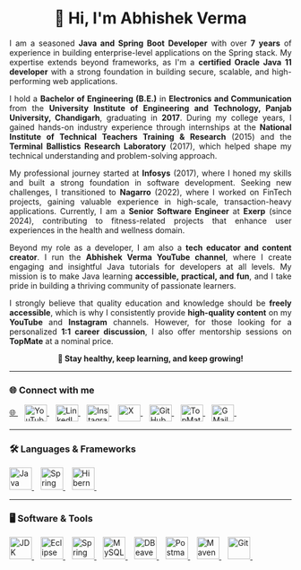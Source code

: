 <h1 align="center">👋 Hi, I'm Abhishek Verma</h1>

<p align="justify">
    I am a seasoned <b>Java and Spring Boot Developer</b> with over <b>7 years</b> of experience in building
    enterprise-level applications on the Spring stack.
    My expertise extends beyond frameworks, as I'm a <b>certified Oracle Java 11 developer</b> with a strong foundation
    in building secure, scalable, and high-performing web applications.
</p>

<p align="justify">
    I hold a <b>Bachelor of Engineering (B.E.)</b> in <b>Electronics and Communication</b> from the <b>University
        Institute of
        Engineering and Technology, Panjab University, Chandigarh</b>, graduating in <b>2017</b>.
    During my college years, I gained hands-on industry experience through internships at the <b>National Institute of
        Technical Teachers Training & Research</b> (2015) and the <b>Terminal Ballistics Research Laboratory</b> (2017),
    which helped shape my technical understanding and problem-solving approach.
</p>

<p align="justify">
    My professional journey started at <b>Infosys</b> (2017), where I honed my skills and built a strong foundation in
    software development.
    Seeking new challenges, I transitioned to <b>Nagarro</b> (2022), where I worked on FinTech projects, gaining
    valuable experience in high-scale, transaction-heavy applications.
    Currently, I am a <b>Senior Software Engineer</b> at <b>Exerp</b> (since 2024), contributing to fitness-related
    projects that enhance user experiences in the health and wellness domain.
</p>

<p align="justify">
    Beyond my role as a developer, I am also a <b>tech educator and content creator</b>.
    I run the <b>Abhishek Verma YouTube channel</b>, where I create engaging and insightful Java tutorials for
    developers at all levels.
    My mission is to make Java learning <b>accessible, practical, and fun</b>, and I take pride in building a thriving
    community of passionate learners.
</p>

<p align="justify">
    I strongly believe that quality education and knowledge should be <b>freely accessible</b>, which is why I
    consistently provide <b>high-quality content</b> on my <b>YouTube</b> and <b>Instagram</b> channels.
    However, for those looking for a personalized <b>1:1 career discussion</b>, I also offer mentorship sessions on
    <b>TopMate</b> at a nominal price.
</p>

<p align="center"><b>🚀 Stay healthy, keep learning, and keep growing!</b></p>

<hr>

<h3 align="left">🌐 Connect with me</h3>
<p align="left">
    <a href="https://abhishekvermaa10.github.io" target="_blank">
        🌐
    </a> &nbsp;&nbsp;
    <a href="https://www.youtube.com/@abhishekvermaa10" target="_blank">
        <img align="center" src="https://github.com/abhishekvermaa10/Logos/blob/main/YouTube.svg" alt="YouTube" height="30" width="40" />
    </a> &nbsp;&nbsp;
    <a href="https://linkedin.com/in/abhishekvermaa10" target="_blank">
        <img align="center" src="https://github.com/abhishekvermaa10/Logos/blob/main/LinkedIn.svg" alt="LinkedIn" height="30" width="40" />
    </a> &nbsp;&nbsp;
    <a href="https://instagram.com/abhishekvermaa10" target="_blank">
        <img align="center" src="https://github.com/abhishekvermaa10/Logos/blob/main/Instagram.svg" alt="Instagram" height="30" width="40" />
    </a> &nbsp;&nbsp;
    <a href="https://x.com/ytabhishekverma" target="_blank">
        <img align="center" src="https://github.com/abhishekvermaa10/Logos/blob/main/X.svg" alt="X" height="30" width="40" />
    </a> &nbsp;&nbsp;
    <a href="https://github.com/abhishekvermaa10" target="_blank">
        <img align="center" src="https://github.com/abhishekvermaa10/Logos/blob/main/GitHub.svg" alt="GitHub" height="30" width="40" />
    </a> &nbsp;&nbsp;
    <a href="https://topmate.io/abhishekvermaa10" target="_blank">
        <img align="center" src="https://github.com/abhishekvermaa10/Logos/blob/main/TopMate.svg" alt="TopMate" height="30" width="40" />
    </a> &nbsp;&nbsp;
    <a href="mailto:scaleupindiayt@gmail.com">
        <img align="center" src="https://github.com/abhishekvermaa10/Logos/blob/main/GMail.svg" alt="GMail" height="30" width="40" />
    </a> &nbsp;&nbsp;
</p>

<hr>

<h3 align="left">🛠️ Languages & Frameworks</h3>
<p align="left">
    <a href="https://www.java.com" target="_blank">
        <img src="https://github.com/abhishekvermaa10/Logos/blob/main/Java.svg" alt="Java" width="40" height="40" />
    </a> &nbsp;&nbsp;
    <a href="https://spring.io" target="_blank">
        <img src="https://github.com/abhishekvermaa10/Logos/blob/main/Spring.svg" alt="Spring" width="40" height="40" />
    </a> &nbsp;&nbsp;
    <a href="https://hibernate.org" target="_blank">
        <img src="https://github.com/abhishekvermaa10/Logos/blob/main/Hibernate.svg" alt="Hibernate" width="40" height="40" />
    </a> &nbsp;&nbsp;
</p>

<hr>

<h3 align="left">🖥️ Software & Tools</h3>
<p align="left">
    <a href="https://www.oracle.com/in/java/technologies/downloads" target="_blank">
        <img src="https://github.com/abhishekvermaa10/Logos/blob/main/JDK.svg" alt="JDK" width="40" height="40" />
    </a> &nbsp;&nbsp;
    <a href="https://www.eclipse.org/downloads" target="_blank">
        <img src="https://github.com/abhishekvermaa10/Logos/blob/main/Eclipse.svg" alt="Eclipse" width="40" height="40" />
    </a> &nbsp;&nbsp;
    <a href="https://spring.io/tools" target="_blank">
        <img src="https://github.com/abhishekvermaa10/Logos/blob/main/Spring Tool Suite.svg" alt="Spring Tool Suite" width="40" height="40" />
    </a> &nbsp;&nbsp;
    <a href="https://dev.mysql.com/downloads" target="_blank">
        <img src="https://github.com/abhishekvermaa10/Logos/blob/main/MySQL.svg" alt="MySQL" width="40" height="40" />
    </a> &nbsp;&nbsp;
    <a href="https://dbeaver.io/download" target="_blank">
        <img src="https://github.com/abhishekvermaa10/Logos/blob/main/DBeaver.svg" alt="DBeaver" width="40" height="40" />
    </a> &nbsp;&nbsp;
    <a href="https://www.postman.com/downloads" target="_blank">
        <img src="https://github.com/abhishekvermaa10/Logos/blob/main/Postman.svg" alt="Postman" width="40" height="40" />
    </a> &nbsp;&nbsp;
    <a href="https://maven.apache.org" target="_blank">
        <img src="https://github.com/abhishekvermaa10/Logos/blob/main/Maven.svg" alt="Maven" width="40" height="40" />
    </a> &nbsp;&nbsp;
    <a href="https://git-scm.com/downloads" target="_blank">
        <img src="https://github.com/abhishekvermaa10/Logos/blob/main/Git.svg" alt="Git" width="40" height="40" />
    </a> &nbsp;&nbsp;
</p>
